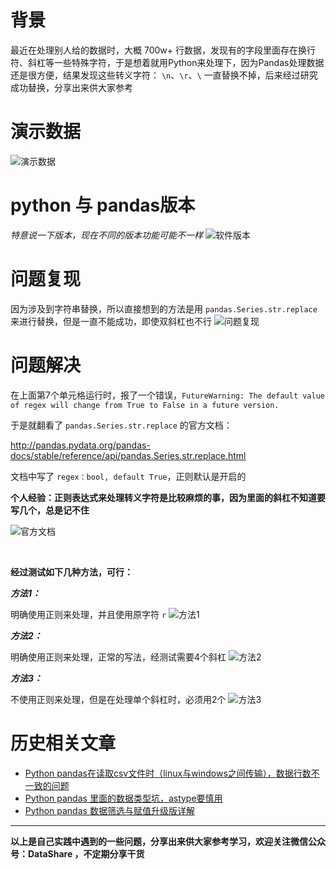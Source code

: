 # 背景
最近在处理别人给的数据时，大概 700w+ 行数据，发现有的字段里面存在换行符、斜杠等一些特殊字符，于是想着就用Python来处理下，因为Pandas处理数据还是很方便，结果发现这些转义字符： `\n`、`\r`、`\` 一直替换不掉，后来经过研究成功替换，分享出来供大家参考

# 演示数据
![演示数据](./images/6641583-6531e4ac0620851f.webp)

# python 与 pandas版本
*特意说一下版本，现在不同的版本功能可能不一样*
![软件版本](./images/6641583-854ef81b27792f2d.webp)

# 问题复现
因为涉及到字符串替换，所以直接想到的方法是用 `pandas.Series.str.replace` 来进行替换，但是一直不能成功，即使双斜杠也不行
![问题复现](./images/6641583-dfcf8a247ff54e31.webp)

# 问题解决
在上面第7个单元格运行时，报了一个错误，`FutureWarning: The default value of regex will change from True to False in a future version.`

于是就翻看了 `pandas.Series.str.replace` 的官方文档：

http://pandas.pydata.org/pandas-docs/stable/reference/api/pandas.Series.str.replace.html

文档中写了 `regex：bool, default True`，正则默认是开启的

**个人经验：正则表达式来处理转义字符是比较麻烦的事，因为里面的斜杠不知道要写几个，总是记不住**

![官方文档](./images/6641583-78546387cafffe10.webp)

<br/>

**经过测试如下几种方法，可行：**

***方法1：***

明确使用正则来处理，并且使用原字符 `r`
![方法1](./images/6641583-979d159892bd22d4.webp)

***方法2：***

明确使用正则来处理，正常的写法，经测试需要4个斜杠 
![方法2](./images/6641583-936242179d834cc8.webp)

***方法3：***

不使用正则来处理，但是在处理单个斜杠时，必须用2个
![方法3](./images/6641583-af15050e347a30af.webp)


# 历史相关文章
- [Python pandas在读取csv文件时（linux与windows之间传输），数据行数不一致的问题](./Python-pandas在读取csv文件时（linux与windows之间传输），数据行数不一致的问题.md)
- [Python pandas 里面的数据类型坑，astype要慎用](./Python-pandas-里面的数据类型坑，astype要慎用.md)
- [Python pandas 数据筛选与赋值升级版详解](./Python-pandas-数据筛选与赋值升级版详解.md)

**************************************************************************
**以上是自己实践中遇到的一些问题，分享出来供大家参考学习，欢迎关注微信公众号：DataShare ，不定期分享干货**

